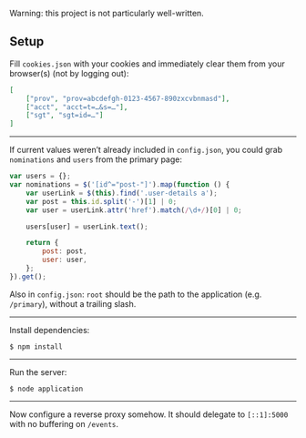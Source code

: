 Warning: this project is not particularly well-written.


## Setup

Fill `cookies.json` with your cookies and immediately clear them from your browser(s) (not by logging out):

```json
[
	["prov", "prov=abcdefgh-0123-4567-890zxcvbnmasd"],
	["acct", "acct=t=…&s=…"],
	["sgt", "sgt=id=…"]
]
```

---

If current values weren’t already included in `config.json`, you could grab `nominations` and `users` from the primary page:

```javascript
var users = {};
var nominations = $('[id^="post-"]').map(function () {
	var userLink = $(this).find('.user-details a');
	var post = this.id.split('-')[1] | 0;
	var user = userLink.attr('href').match(/\d+/)[0] | 0;

	users[user] = userLink.text();

	return {
		post: post,
		user: user,
	};
}).get();
```

Also in `config.json`: `root` should be the path to the application (e.g. `/primary`), without a trailing slash.

---

Install dependencies:

```shellsession
$ npm install
```

---

Run the server:

```shellsession
$ node application
```

---

Now configure a reverse proxy somehow. It should delegate to `[::1]:5000` with no buffering on `/events`.
